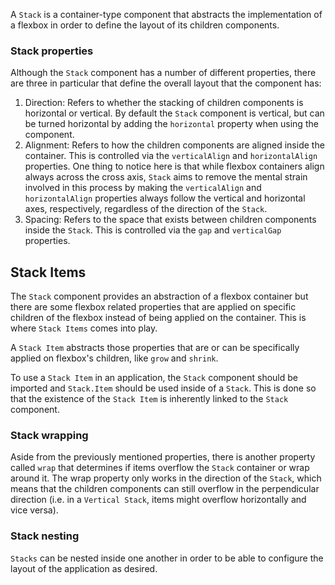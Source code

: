 A `Stack` is a container-type component that abstracts the implementation of a flexbox in order to define the layout of its children components.

### Stack properties

Although the `Stack` component has a number of different properties, there are three in particular that define the overall layout that the component has:

1. Direction: Refers to whether the stacking of children components is horizontal or vertical. By default the `Stack` component is vertical, but can be turned horizontal by adding the `horizontal` property when using the component.
2. Alignment: Refers to how the children components are aligned inside the container. This is controlled via the `verticalAlign` and `horizontalAlign` properties. One thing to notice here is that while flexbox containers align always across the cross axis, `Stack` aims to remove the mental strain involved in this process by making the `verticalAlign` and `horizontalAlign` properties always follow the vertical and horizontal axes, respectively, regardless of the direction of the `Stack`.
3. Spacing: Refers to the space that exists between children components inside the `Stack`. This is controlled via the `gap` and `verticalGap` properties.

## Stack Items

The `Stack` component provides an abstraction of a flexbox container but there are some flexbox related properties that are applied on specific children of the flexbox instead of being applied on the container. This is where `Stack Items` comes into play.

A `Stack Item` abstracts those properties that are or can be specifically applied on flexbox's children, like `grow` and `shrink`.

To use a `Stack Item` in an application, the `Stack` component should be imported and `Stack.Item` should be used inside of a `Stack`. This is done so that the existence of the `Stack Item` is inherently linked to the `Stack` component.

### Stack wrapping

Aside from the previously mentioned properties, there is another property called `wrap` that determines if items overflow the `Stack` container or wrap around it. The wrap property only works in the direction of the `Stack`, which means that the children components can still overflow in the perpendicular direction (i.e. in a `Vertical Stack`, items might overflow horizontally and vice versa).

### Stack nesting

`Stacks` can be nested inside one another in order to be able to configure the layout of the application as desired.
